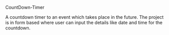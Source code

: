 CountDown-Timer

A countdown timer to an event which takes place in the future. The project is in form based where user can input the details like date and time for the countdown.